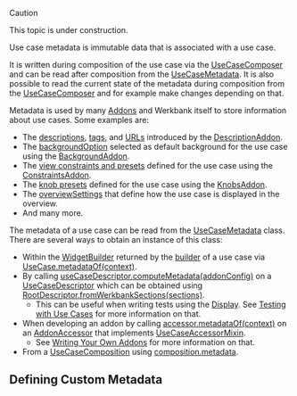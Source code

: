 > [!CAUTION]
> This topic is under construction.

Use case metadata is immutable data that is associated with a use case.

It is written during composition of the use case via the
[UseCaseComposer](../werkbank/UseCaseComposer-class.html) and can be read
after composition from the [UseCaseMetadata](../werkbank/UseCaseMetadata-class.html).
It is also possible to read the current state of the metadata during composition from the
[UseCaseComposer](../werkbank/UseCaseComposer-class.html) and
for example make changes depending on that.

Metadata is used by many [Addons](../werkbank/Addon-class.html) and Werkbank itself to
store information about use cases.
Some examples are:
- The [descriptions](../werkbank/DescriptionMetadataExtension/descriptions.html),
  [tags](../werkbank/TagsMetadataExtension/tags.html),
  and [URLs](../werkbank/UrlsMetadataExtension/urls.html) 
  introduced by the [DescriptionAddon](../werkbank/DescriptionAddon-class.html).
- The [backgroundOption](../werkbank/BackgroundMetadataExtension/backgroundOption.html)
  selected as default background for the use case using the
  [BackgroundAddon](../werkbank/BackgroundAddon-class.html).
- The [view constraints and presets](../werkbank/ViewConstraintsMetadataExtension.html)
  defined for the use case using the
  [ConstraintsAddon](../werkbank/ConstraintsAddon-class.html).
- The [knob presets](../werkbank/KnobPresetsMetadataExtension.html) 
  defined for the use case using the
  [KnobsAddon](../werkbank/KnobsAddon-class.html).
- The [overviewSettings](../werkbank/OverviewSettingsMetadataExtension/overviewSettings.html)
  that define how the use case is displayed in the overview.
- And many more.

The metadata of a use case can be read from the
[UseCaseMetadata](../werkbank/UseCaseMetadata-class.html) class.
There are several ways to obtain an instance of this class:
- Within the [WidgetBuilder](https://api.flutter.dev/flutter/widgets/WidgetBuilder.html)
  returned by the [builder](../werkbank/WerkbankUseCase/builder.html) of a
  use case via [UseCase.metadataOf(context)](../werkbank/UseCase/metaDataOf.html).
- By calling [useCaseDescriptor.computeMetadata(addonConfig)](werkbank/UseCaseDescriptor/computeMetadata.html)
  on a [UseCaseDescriptor](../werkbank/UseCaseDescriptor-class.html) which can be obtained
  using [RootDescriptor.fromWerkbankSections(sections)](../werkbank/RootDescriptor/RootDescriptor.fromWerkbankSections.html).
  - This can be useful when writing tests using the [Display](Display-topic.html).
    See [Testing with Use Cases](Testing%20with%20Use%20Cases-topic.html) for more information on that.
- When developing an addon by calling [accessor.metadataOf(context)](../werkbank/UseCaseAccessorMixin/metadataOf.html)
  on an [AddonAccessor](../werkbank/AddonAccessor-class.html) that implements
  [UseCaseAccessorMixin](../werkbank/UseCaseAccessorMixin-class.html).
  - See [Writing Your Own Addons](Writing%20Your%20Own%20Addons-topic.html) for more information on that.
- From a [UseCaseComposition](../werkbank/UseCaseComposition-class.html) using
  [composition.metadata](../werkbank/UseCaseComposition/metadata.html).

## Defining Custom Metadata

